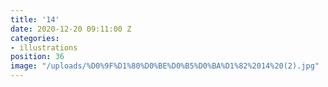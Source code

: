 ```yaml
---
title: '14'
date: 2020-12-20 09:11:00 Z
categories:
- illustrations
position: 36
image: "/uploads/%D0%9F%D1%80%D0%BE%D0%B5%D0%BA%D1%82%2014%20(2).jpg"
---
```


